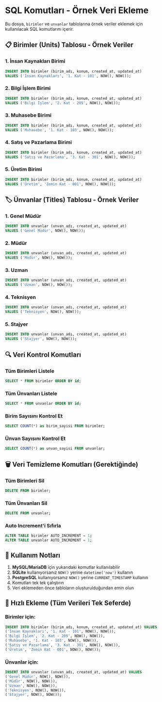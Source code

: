 # SQL Komutları - Örnek Veri Ekleme

Bu dosya, `birimler` ve `unvanlar` tablolarına örnek veriler eklemek için kullanılacak SQL komutlarını içerir.

## 📋 Birimler (Units) Tablosu - Örnek Veriler

### 1. İnsan Kaynakları Birimi
```sql
INSERT INTO birimler (birim_adı, konum, created_at, updated_at) 
VALUES ('İnsan Kaynakları', '1. Kat - 101', NOW(), NOW());
```

### 2. Bilgi İşlem Birimi
```sql
INSERT INTO birimler (birim_adı, konum, created_at, updated_at) 
VALUES ('Bilgi İşlem', '2. Kat - 205', NOW(), NOW());
```

### 3. Muhasebe Birimi
```sql
INSERT INTO birimler (birim_adı, konum, created_at, updated_at) 
VALUES ('Muhasebe', '1. Kat - 103', NOW(), NOW());
```

### 4. Satış ve Pazarlama Birimi
```sql
INSERT INTO birimler (birim_adı, konum, created_at, updated_at) 
VALUES ('Satış ve Pazarlama', '3. Kat - 301', NOW(), NOW());
```

### 5. Üretim Birimi
```sql
INSERT INTO birimler (birim_adı, konum, created_at, updated_at) 
VALUES ('Üretim', 'Zemin Kat - 001', NOW(), NOW());
```

## 🏷️ Ünvanlar (Titles) Tablosu - Örnek Veriler

### 1. Genel Müdür
```sql
INSERT INTO unvanlar (unvan_adı, created_at, updated_at) 
VALUES ('Genel Müdür', NOW(), NOW());
```

### 2. Müdür
```sql
INSERT INTO unvanlar (unvan_adı, created_at, updated_at) 
VALUES ('Müdür', NOW(), NOW());
```

### 3. Uzman
```sql
INSERT INTO unvanlar (unvan_adı, created_at, updated_at) 
VALUES ('Uzman', NOW(), NOW());
```

### 4. Teknisyen
```sql
INSERT INTO unvanlar (unvan_adı, created_at, updated_at) 
VALUES ('Teknisyen', NOW(), NOW());
```

### 5. Stajyer
```sql
INSERT INTO unvanlar (unvan_adı, created_at, updated_at) 
VALUES ('Stajyer', NOW(), NOW());
```

## 🔍 Veri Kontrol Komutları

### Tüm Birimleri Listele
```sql
SELECT * FROM birimler ORDER BY id;
```

### Tüm Ünvanları Listele
```sql
SELECT * FROM unvanlar ORDER BY id;
```

### Birim Sayısını Kontrol Et
```sql
SELECT COUNT(*) as birim_sayisi FROM birimler;
```

### Ünvan Sayısını Kontrol Et
```sql
SELECT COUNT(*) as unvan_sayisi FROM unvanlar;
```

## 🗑️ Veri Temizleme Komutları (Gerektiğinde)

### Tüm Birimleri Sil
```sql
DELETE FROM birimler;
```

### Tüm Ünvanları Sil
```sql
DELETE FROM unvanlar;
```

### Auto Increment'i Sıfırla
```sql
ALTER TABLE birimler AUTO_INCREMENT = 1;
ALTER TABLE unvanlar AUTO_INCREMENT = 1;
```

## 📝 Kullanım Notları

1. **MySQL/MariaDB** için yukarıdaki komutlar kullanılabilir
2. **SQLite** kullanıyorsanız `NOW()` yerine `datetime('now')` kullanın
3. **PostgreSQL** kullanıyorsanız `NOW()` yerine `CURRENT_TIMESTAMP` kullanın
4. Komutları tek tek çalıştırın
5. Veri eklemeden önce tabloların oluşturulduğundan emin olun

## 🚀 Hızlı Ekleme (Tüm Verileri Tek Seferde)

### Birimler için:
```sql
INSERT INTO birimler (birim_adı, konum, created_at, updated_at) VALUES 
('İnsan Kaynakları', '1. Kat - 101', NOW(), NOW()),
('Bilgi İşlem', '2. Kat - 205', NOW(), NOW()),
('Muhasebe', '1. Kat - 103', NOW(), NOW()),
('Satış ve Pazarlama', '3. Kat - 301', NOW(), NOW()),
('Üretim', 'Zemin Kat - 001', NOW(), NOW());
```

### Ünvanlar için:
```sql
INSERT INTO unvanlar (unvan_adı, created_at, updated_at) VALUES 
('Genel Müdür', NOW(), NOW()),
('Müdür', NOW(), NOW()),
('Uzman', NOW(), NOW()),
('Teknisyen', NOW(), NOW()),
('Stajyer', NOW(), NOW());
```
